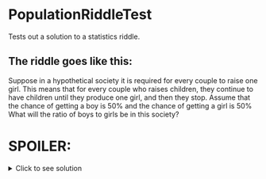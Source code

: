 # PopulationRiddleTest
Tests out a solution to a statistics riddle.

## The riddle goes like this:
Suppose in a hypothetical society it is required for every couple to raise one girl.
This means that for every couple who raises children, they continue to have children until they produce one girl, and then they stop.
Assume that the chance of getting a boy is 50% and the chance of getting a girl is 50%
What will the ratio of boys to girls be in this society?


# SPOILER:

<details>
  <summary>Click to see solution</summary>
 The test code runs 100 million couples who each produce children until they produce a girl.
It prints out the final total number of boys : then the final total number of girls.
then it prints out the ratio  (boys/girls)

each test run, the ratio is almost exactly 1. sometimes over, sometimes under.

This can be explained by looking at the births in the society as one continuous line.

If one family produces :
G
Then we go to the next, who produces:
BBBG
Then next:
BG
Then next:
G

Instead of looking at it as a series of families who have a specific birthing strategy, 
you can view it as one continuous set of births:
GBBBGBGG

Under this view, the next birth that would happen at any given time simply adds either a boy or a girl, with a 50/50 chance.
when you look at it as a series of births, it seems obvious that the ratio would be 1:1


</details>

